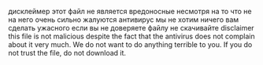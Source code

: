 дисклеймер этот файл не является вредоносные несмотря на то что не на него очень сильно жалуются антивирус мы не хотим ничего вам сделать ужасного если вы не доверяете файлу не скачивайте
disclaimer this file is not malicious despite the fact that the antivirus does not complain about it very much. We do not want to do anything terrible to you. If you do not trust the file, do not download it.
